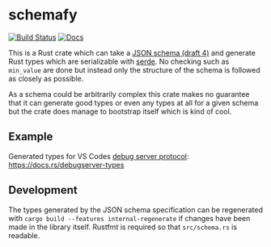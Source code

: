 # schemafy

[![Build Status](https://travis-ci.org/Marwes/schemafy.svg?branch=master)](https://travis-ci.org/Marwes/schemafy)
[![Docs](https://docs.rs/schemafy/badge.svg)](https://docs.rs/schemafy)

This is a Rust crate which can take a [JSON schema (draft 4)](http://json-schema.org/) and generate Rust types which are serializable with [serde](https://serde.rs/). No checking such as `min_value` are done but instead only the structure of the schema is followed as closely as possible.

As a schema could be arbitrarily complex this crate makes no guarantee that it can generate good types or even any types at all for a given schema but the crate does manage to bootstrap itself which is kind of cool.

## Example

Generated types for VS Codes [debug server protocol][]: <https://docs.rs/debugserver-types>

[debug server protocol]:https://code.visualstudio.com/docs/extensions/example-debuggers

## Development

The types generated by the JSON schema specification can be regenerated with `cargo build --features internal-regenerate` if changes have been made in the library itself. Rustfmt is required so that `src/schema.rs` is readable.
